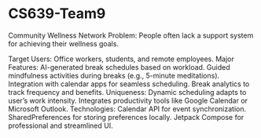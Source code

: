 # CS639-Team9

Community Wellness Network
Problem: People often lack a support system for achieving their wellness goals.


Target Users: Office workers, students, and remote employees.
Major Features:
AI-generated break schedules based on workload.
Guided mindfulness activities during breaks (e.g., 5-minute meditations).
Integration with calendar apps for seamless scheduling.
Break analytics to track frequency and benefits.
Uniqueness:
Dynamic scheduling adapts to user’s work intensity.
Integrates productivity tools like Google Calendar or Microsoft Outlook.
Technologies:
Calendar API for event synchronization.
SharedPreferences for storing preferences locally.
Jetpack Compose for professional and streamlined UI.